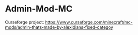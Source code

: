 # Admin-Mod-MC

Curseforge project: https://www.curseforge.com/minecraft/mc-mods/admin-thats-made-by-alexidians-fixed-categoy
